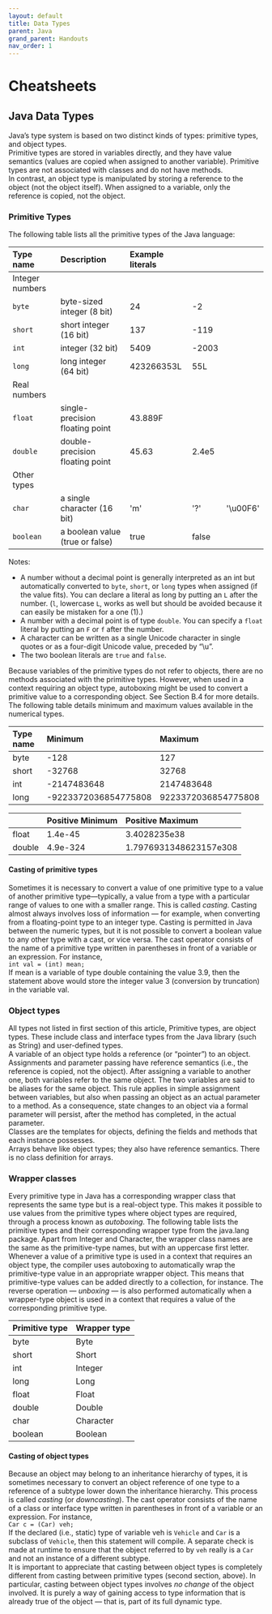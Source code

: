 ```yaml
---
layout: default
title: Data Types
parent: Java
grand_parent: Handouts
nav_order: 1
---
```


# Cheatsheets

## Java Data Types

Java’s type system is based on two distinct kinds of types: primitive types, and object types.  
Primitive types are stored in variables directly, and they have value semantics (values are copied when assigned to another variable). Primitive types are not associated with classes and do not have methods.  
In contrast, an object type is manipulated by storing a reference to the object (not the object itself). When assigned to a variable, only the reference is copied, not the object.

### Primitive Types

The following table lists all the primitive types of the Java language:

| Type name       | Description                     | Example literals |       |          |
| :-------------- | :------------------------------ | :--------------- | :---- | :------- |
| Integer numbers |                                 |                  |       |          |
| `byte`          | byte-sized integer (8 bit)      | 24               | -2    |
| `short`         | short integer (16 bit)          | 137              | -119  |
| `int`           | integer (32 bit)                | 5409             | -2003 |
| `long`          | long integer (64 bit)           | 423266353L       | 55L   |
| Real numbers    |
| `float`         | single-precision floating point | 43.889F          |
| `double`        | double-precision floating point | 45.63            | 2.4e5 |
| Other types     |
| `char`          | a single character (16 bit)     | 'm'              | '?'   | '\u00F6' |
| `boolean`       | a boolean value (true or false) | true             | false |

Notes:

- A number without a decimal point is generally interpreted as an int but automatically converted to `byte`, `short`, or `long` types when assigned (if the value fits). You can declare a literal as long by putting an `L` after the number. (`l`, lowercase `L`, works as well but should be avoided because it can easily be mistaken for a one (1).)
- A number with a decimal point is of type `double`. You can specify a `float` literal by putting an `F` or `f` after the number.
- A character can be written as a single Unicode character in single quotes or as a four-digit Unicode value, preceded by “\u”.
- The two boolean literals are `true` and `false`.

Because variables of the primitive types do not refer to objects, there are no methods associated with the primitive types. However, when used in a context requiring an object type, autoboxing might be used to convert a primitive value to a corresponding object. See Section B.4 for more details.  
The following table details minimum and maximum values available in the numerical types.

| Type name | Minimum              | Maximum             |
| :-------- | :------------------- | :------------------ |
| byte      | -128                 | 127                 |
| short     | -32768               | 32768               |
| int       | -2147483648          | 2147483648          |
| long      | -9223372036854775808 | 9223372036854775808 |

|        | Positive Minimum | Positive Maximum       |
| :----- | :--------------- | :--------------------- |
| float  | 1.4e-45          | 3.4028235e38           |
| double | 4.9e-324         | 1.7976931348623157e308 |

#### Casting of primitive types

Sometimes it is necessary to convert a value of one primitive type to a value of another primitive type—typically, a value from a type with a particular range of values to one with a smaller range. This is called _casting_. Casting almost always involves loss of information — for example, when converting from a floating-point type to an integer type. Casting is permitted in Java between the numeric types, but it is not possible to convert a boolean value to any other type with a cast, or vice versa. The cast operator consists of the name of a primitive type written in parentheses in front of a variable or an expression. For instance,  
`int val = (int) mean;`  
If mean is a variable of type double containing the value 3.9, then the statement above would store the integer value 3 (conversion by truncation) in the variable val.

### Object types

All types not listed in first section of this article, Primitive types, are object types. These include class and interface types from the Java library (such as String) and user-defined types.  
A variable of an object type holds a reference (or “pointer”) to an object. Assignments and parameter passing have reference semantics (i.e., the reference is copied, not the object). After assigning a variable to another one, both variables refer to the same object. The two variables are said to be aliases for the same object. This rule applies in simple assignment between variables, but also when passing an object as an actual parameter to a method. As a consequence, state changes to an object via a formal parameter will persist, after the method has completed, in the actual parameter.  
Classes are the templates for objects, defining the fields and methods that each instance possesses.  
Arrays behave like object types; they also have reference semantics. There is no class definition for arrays.

### Wrapper classes

Every primitive type in Java has a corresponding wrapper class that represents the same type but is a real-object type. This makes it possible to use values from the primitive types where object types are required, through a process known as _autoboxing_. The following table lists the primitive types and their corresponding wrapper type from the java.lang package. Apart from Integer and Character, the wrapper class names are the same as the primitive-type names, but with an uppercase first letter.  
Whenever a value of a primitive type is used in a context that requires an object type, the compiler uses autoboxing to automatically wrap the primitive-type value in an appropriate wrapper object. This means that primitive-type values can be added directly to a collection, for instance. The reverse operation — _unboxing_ — is also performed automatically when a wrapper-type object is used in a context that requires a value of the corresponding primitive type.

| Primitive type | Wrapper type |
| :------------- | :----------- |
| byte           | Byte         |
| short          | Short        |
| int            | Integer      |
| long           | Long         |
| float          | Float        |
| double         | Double       |
| char           | Character    |
| boolean        | Boolean      |

#### Casting of object types

Because an object may belong to an inheritance hierarchy of types, it is sometimes necessary to convert an object reference of one type to a reference of a subtype lower down the inheritance hierarchy. This process is called _casting_ (or _downcasting_). The cast operator consists of the name of a class or interface type written in parentheses in front of a variable or an expression. For instance,  
`Car c = (Car) veh;`  
If the declared (i.e., static) type of variable veh is `Vehicle` and `Car` is a subclass of `Vehicle`, then this statement will compile. A separate check is made at runtime to ensure that the object referred to by `veh` really is a `Car` and not an instance of a different subtype.  
It is important to appreciate that casting between object types is completely different from casting between primitive types (second section, above). In particular, casting between object types involves _no change_ of the object involved. It is purely a way of gaining access to type
information that is already true of the object — that is, part of its full dynamic type.
